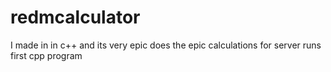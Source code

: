 # redmcalculator
I made in in c++ and its very epic
does the epic calculations for server runs
first cpp program 
